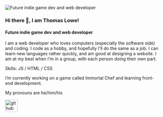 ![Future indie game dev and web developer](https://arturssmirnovs.github.io/github-profile-readme-generator/images/banner.png)

### Hi there 👋, I am Thomas Lowe!
#### Future indie game dev and web developer

I am a web developer who loves computers (especially the software side) and coding. I code as a hobby, and hopefully I'll do the same as a job. I can learn new languages rather quickly, and am good at designing a website. I am at my best when I'm in a group, with each person doing their own part.

Skills: JS / HTML / CSS

I’m currently working on a game called Immortal Chef and learning front-end development.

My pronouns are he/him/his

[<img src='https://cdn.jsdelivr.net/npm/simple-icons@3.0.1/icons/github.svg' alt='github' height='40'>](https://github.com/swimmer248)

<!--
**swimmer248/swimmer248** is a ✨ _special_ ✨ repository because its `README.md` (this file) appears on your GitHub profile.

Here are some ideas to get you started:

- 🔭 I’m currently working on ...
- 🌱 I’m currently learning ...
- 👯 I’m looking to collaborate on ...
- 🤔 I’m looking for help with ...
- 💬 Ask me about ...
- 📫 How to reach me: ...
- 😄 Pronouns: ...
- ⚡ Fun fact: ...
-->
